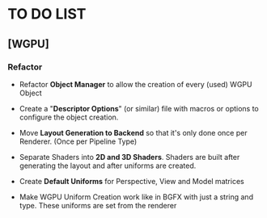 # TO DO LIST

## \[WGPU\]

### Refactor

- Refactor **Object Manager** to allow the creation of every (used) WGPU Object

- Create a "**Descriptor Options**" (or similar) file with macros or options to configure the object creation.

- Move **Layout Generation to Backend** so that it's only done once per Renderer. (Once per Pipeline Type)

- Separate Shaders into **2D and 3D Shaders**. Shaders are built after generating the layout and after uniforms are created.

- Create **Default Uniforms** for Perspective, View and Model matrices

- Make WGPU Uniform Creation work like in BGFX with just a string and type. These uniforms are set from the renderer